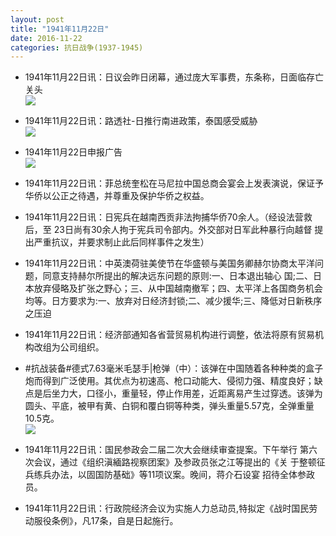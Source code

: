 ```yaml
---
layout: post
title: "1941年11月22日"
date: 2016-11-22
categories: 抗日战争(1937-1945)
---
```


<meta name="referrer" content="no-referrer" />

- 1941年11月22日讯：日议会昨日闭幕，通过庞大军事费，东条称，日面临存亡关头 <br/><img src="https://ww3.sinaimg.cn/large/aca367d8jw1fa1a5mfjtej20do0h9421.jpg" />

- 1941年11月22日讯：路透社-日推行南进政策，泰国感受威胁 <br/><img src="https://ww4.sinaimg.cn/large/aca367d8jw1fa18fao7cdj20iv0bkq62.jpg" />

- 1941年11月22日申报广告 <br/><img src="https://ww2.sinaimg.cn/large/aca367d8jw1fa16oicx5vj20pz0hjgr8.jpg" />

- 1941年11月22日讯：菲总统奎松在马尼拉中国总商会宴会上发表演说，保证予华侨以公正之待遇，并尊重及保护华侨之权益。 

- 1941年11月22日讯：日宪兵在越南西贡非法拘捕华侨70余人。（经设法营救后，至 23日尚有30余人拘于宪兵司令部内。外交部对日军此种暴行向越督 提出严重抗议，并要求制止此后同样事件之发生） 

- 1941年11月22日讯：中英澳荷驻美使节在华盛顿与美国务卿赫尔协商太平洋问题，同意支持赫尔所提出的解决远东问题的原则:一、日本退出轴心 国;二、日本放弃侵略及扩张之野心；三、从中国越南撤军；四、太平洋上各国商务机会均等。日方要求为:一、放弃对日经济封锁;二、减少援华;三、降低对日新秩序之压迫 

- 1941年11月22日讯：经济部通知各省营贸易机构进行调整，依法将原有贸易机构改组为公司组织。 

- #抗战装备#德式7.63毫米毛瑟手|枪弹（中）：该弹在中国随着各种种类的盒子炮而得到广泛使用。其优点为初速高、枪口动能大、侵彻力强、精度良好；缺点是后坐力大，口径小，重量轻，停止作用差，近距离易产生过穿透。该弹为圆头、平底，被甲有黄、白铜和覆白铜等种类，弹头重量5.57克，全弹重量10.5克。 <br/><img src="https://ww4.sinaimg.cn/large/aca367d8jw1fa0nlswelcj20bo0p1438.jpg" />

- 1941年11月22日讯：国民参政会二届二次大会继续审查提案。下午举行 第六次会议，通过《组织滇緬路视察团案》及参政员张之江等提出的《关 于整顿征兵练兵办法，以固国防基础》等11项议案。晚间，蒋介石设宴 招待全体参政员。 

- 1941年11月22日讯：行政院经济会议为实施人力总动员,特拟定《战时国民劳动服役条例》，凡17条，自是日起施行。 

